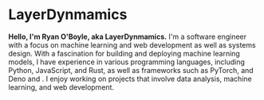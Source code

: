 # LayerDynmamics

**Hello, I'm Ryan O'Boyle, aka LayerDynmamics.** I'm a software engineer with a focus on machine learning and web development as well as systems design. With a fascination for building and deploying machine learning models, I have experience in various programming languages, including Python, JavaScript, and Rust, as well as frameworks such as PyTorch, and Deno and . I enjoy working on projects that involve data analysis, machine learning, and web development.